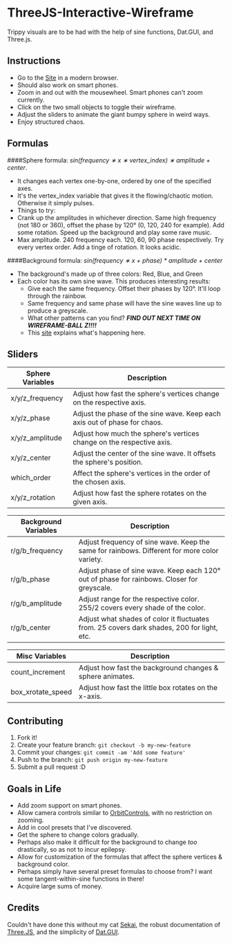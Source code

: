 # ThreeJS-Interactive-Wireframe
Trippy visuals are to be had with the help of sine functions, Dat.GUI, and Three.js.

## Instructions

* Go to the [Site](http://poeticode.github.io/ThreeJS-Interactive-Wireframe/) in a modern browser.
 * Should also work on smart phones.
* Zoom in and out with the mousewheel. Smart phones can't zoom currently.
* Click on the two small objects to toggle their wireframe.
* Adjust the sliders to animate the giant bumpy sphere in weird ways.
* Enjoy structured chaos.

## Formulas
####Sphere formula:
_sin(frequency &lowast; x &lowast; vertex_index) &lowast; amplitude + center_.
* It changes each vertex one-by-one, ordered by one of the specified axes.
 * It's the vertex_index variable that gives it the flowing/chaotic motion. Otherwise it simply pulses.
* Things to try:
 * Crank up the amplitudes in whichever direction. Same high frequency (not 180 or 360), offset the phase by 120° (0, 120, 240 for example). Add some rotation. Speed up the background and play some rave music.
 * Max amplitude. 240 frequency each. 120, 60, 90 phase respectively. Try every vertex order. Add a tinge of rotation. It looks acidic.

####Background formula:
 _sin(frequency &lowast; x + phase) * amplitude + center_
* The background's made up of three colors: Red, Blue, and Green
* Each color has its own sine wave. This produces interesting results:
  * Give each the same frequency. Offset their phases by 120°. It'll loop through the rainbow.
  * Same frequency and same phase will have the sine waves line up to produce a greyscale.
  * What other patterns can you find? ***FIND OUT NEXT TIME ON WIREFRAME-BALL Z!!!!***
  * This [site](http://krazydad.com/tutorials/makecolors.php) explains what's happening here.

## Sliders


| Sphere Variables  | Description                                                               |
|-------------------|---------------------------------------------------------------------------|
| x/y/z_frequency   | Adjust how fast the sphere's vertices change on the respective axis.      |
| x/y/z_phase       | Adjust the phase of the sine wave. Keep each axis out of phase for chaos. |
| x/y/z_amplitude   | Adjust how much the sphere's vertices change on the respective axis.      |
| x/y/z_center      | Adjust the center of the sine wave. It offsets the sphere's position.     |
| which_order       | Affect the sphere's vertices in the order of the chosen axis.             |
| x/y/z_rotation    | Adjust how fast the sphere rotates on the given axis.                     |

| Background Variables  | Description                                                                                  |
|-----------------------|----------------------------------------------------------------------------------------------|
| r/g/b_frequency       | Adjust frequency of sine wave. Keep the same for rainbows. Different for more color variety. |
| r/g/b_phase           | Adjust phase of sine wave. Keep each 120° out of phase for rainbows. Closer for greyscale.   |
| r/g/b_amplitude       | Adjust range for the respective color. 255/2 covers every shade of the color.                |
| r/g/b_center          | Adjust what shades of color it fluctuates from. 25 covers dark shades, 200 for light, etc.   |

|   Misc Variables  | Description                                               |
|-------------------|-----------------------------------------------------------|
| count_increment   | Adjust how fast the background changes & sphere animates. |
| box_xrotate_speed | Adjust how fast the little box rotates on the x-axis.     |

## Contributing

1. Fork it!
2. Create your feature branch: `git checkout -b my-new-feature`
3. Commit your changes: `git commit -am 'Add some feature'`
4. Push to the branch: `git push origin my-new-feature`
5. Submit a pull request :D

## Goals in Life

* Add zoom support on smart phones.
* Allow camera controls similar to [OrbitControls](http://threejs.org/examples/misc_controls_orbit.html), with no restriction on zooming.
* Add in cool presets that I've discovered.
* Get the sphere to change colors gradually.
 * Perhaps also make it difficult for the background to change _too_ drastically, so as not to incur epilepsy.
* Allow for customization of the formulas that affect the sphere vertices & background color.
 * Perhaps simply have several preset formulas to choose from? I want some tangent-within-sine functions in there!
* Acquire large sums of money.

## Credits

Couldn't have done this without my cat [Sekai](https://instagram.com/p/zqJ4ADRTvm/), the robust documentation of [Three.JS](http://threejs.org/docs/), and the simplicity of [Dat.GUI](http://workshop.chromeexperiments.com/examples/gui/).